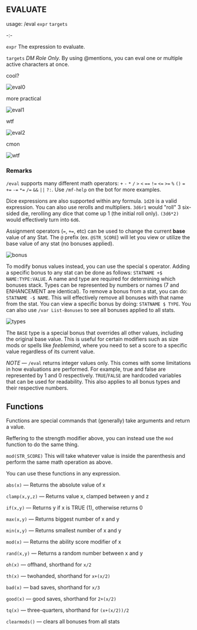## **EVALUATE**

usage: /eval `expr` `targets`

-:-

`expr` The expression to evaluate.

`targets` *DM Role Only.* By using @mentions, you can eval one or multiple active characters at once.

cool?

![eval0](https://user-images.githubusercontent.com/10622391/192032624-f0e56353-731d-4b15-9827-606ee703b1a8.jpg)

more practical

![eval1](https://user-images.githubusercontent.com/10622391/192047953-34581fa4-bf82-4986-93d7-20138f92f437.jpg)

wtf

![eval2](https://user-images.githubusercontent.com/10622391/192032806-774d28bd-acf2-4908-b413-3dcfa75fe8ec.jpg)

cmon

![wtf](https://user-images.githubusercontent.com/10622391/192057007-8601126b-b0b0-489b-bcb1-7fd81ced099b.jpg)



### Remarks
`/eval` supports many different math operators: `+` `-` `*` `/` `>` `<` `==` `!=` `<=` `>=` `%` `()` `=` `+=` `-=` `*=` `/=` `&&` `||` `?:`. Use `/mf-help` on the bot for more examples.

Dice expressions are also supported within any formula. `1d20` is a valid expression. You can also use rerolls and multipliers. `3d6r1` would "roll" 3 six-sided die, rerolling any dice that come up 1 (the initial roll only). `(3d6*2)` would effectively turn into `6d6`.

Assignment operators (`=`, `+=`, etc) can be used to change the current **base** value of any Stat. The `@` prefix (ex. `@STR_SCORE`) will let you view or utilize the base value of any stat (no bonuses applied).

![bonus](https://user-images.githubusercontent.com/10622391/192063905-989523bc-14ef-4d21-b185-c0e1d84ee1f4.jpg)

To modify bonus values instead, you can use the special `$` operator. Adding a specific bonus to any stat can be done as follows: `STATNAME +$ NAME:TYPE:VALUE`. A name and type are required for determining which bonuses stack. Types can be represented by numbers or names (7 and ENHANCEMENT are identical). To remove a bonus from a stat, you can do: `STATNAME -$ NAME`. This will effectively remove all bonuses with that name from the stat. You can view a specific bonus by doing: `STATNAME $ TYPE`. You can also use `/var List-Bonuses` to see all bonuses applied to all stats.

![types](https://user-images.githubusercontent.com/10622391/192049011-451e78d3-b0db-429c-a74b-75b5fa0f6817.jpg)

The `BASE` type is a special bonus that overrides all other values, including the original base value. This is useful for certain modifiers such as size mods or spells like *feeblemind*, where you need to set a score to a specific value regardless of its current value.

*NOTE* — `/eval` returns integer values only. This comes with some limitations in how evaluations are performed. For example, true and false are represented by 1 and 0 respectively. `TRUE`/`FALSE` are hardcoded variables that can be used for readability. This also applies to all bonus types and their respective numbers.


## Functions
Functions are special commands that (generally) take arguments and return a value.

Reffering to the strength modifier above, you can instead use the `mod` function to do the same thing.

`mod(STR_SCORE)` This will take whatever value is inside the parenthesis and perform the same math operation as above.

You can use these functions in any expression.

  `abs(x)` — Returns the absolute value of x
  
  `clamp(x,y,z)` — Returns value x, clamped between y and z
  
  `if(x,y)` — Returns y if x is TRUE (1), otherwise returns 0
  
  `max(x,y)` — Returns biggest number of x and y
  
  `min(x,y)` — Returns smallest number of x and y
 
  `mod(x)` — Returns the ability score modifier of x
  
  `rand(x,y)` — Returns a random number between x and y
  
  `oh(x)` — offhand, shorthand for `x/2`
  
  `th(x)` — twohanded, shorthand for `x+(x/2)`
  
  `bad(x)` — bad saves, shorthand for `x/3`
  
  `good(x)` — good saves, shorthand for `2+(x/2)`
  
  `tq(x)` — three-quarters, shorthand for `(x+(x/2))/2`
  
  `clearmods()` — clears all bonuses from all stats
